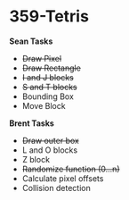 359-Tetris
==========

__Sean Tasks__
* ~~Draw Pixel~~
* ~~Draw Rectangle~~
* ~~I and J blocks~~
* ~~S and T blocks~~
* Bounding Box
* Move Block

__Brent Tasks__
* ~~Draw outer box~~
* L and O blocks
* Z block
* ~~Randomize function (0...n)~~
* Calculate pixel offsets
* Collision detection